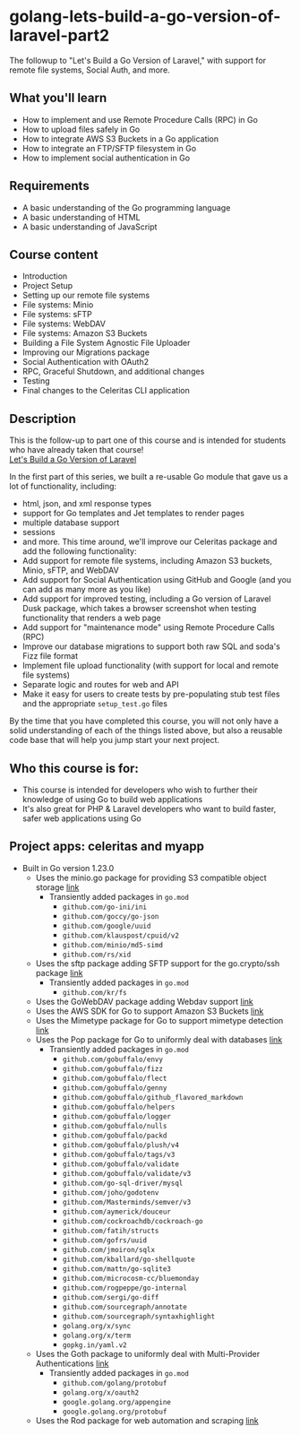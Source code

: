 # golang-lets-build-a-go-version-of-laravel-part2
The followup to "Let's Build a Go Version of Laravel," with support for remote file systems, Social Auth, and more.

## What you'll learn
- How to implement and use Remote Procedure Calls (RPC) in Go
- How to upload files safely in Go
- How to integrate AWS S3 Buckets in a Go application
- How to integrate an FTP/SFTP filesystem in Go
- How to implement social authentication in Go

## Requirements
- A basic understanding of the Go programming language
- A basic understanding of HTML
- A basic understanding of JavaScript

## Course content
- Introduction
- Project Setup
- Setting up our remote file systems
- File systems: Minio
- File systems: sFTP
- File systems: WebDAV
- File systems: Amazon S3 Buckets
- Building a File System Agnostic File Uploader
- Improving our Migrations package
- Social Authentication with OAuth2
- RPC, Graceful Shutdown, and additional changes
- Testing
- Final changes to the Celeritas CLI application

## Description
This is the follow-up to part one of this course and is intended for students who have already taken that course!  
[Let's Build a Go Version of Laravel](https://github.com/johnwr-response/golang-lets-build-a-go-version-of-laravel.git) 

In the first part of this series, we built a re-usable Go module that gave us a lot of functionality, including:
- html, json, and xml response types
- support for Go templates and Jet templates to render pages
- multiple database support
- sessions
- and more.
This time around, we'll improve our Celeritas package and add the following functionality:
- Add support for remote file systems, including Amazon S3 buckets, Minio, sFTP, and WebDAV 
- Add support for Social Authentication using GitHub and Google (and you can add as many more as you like)
- Add support for improved testing, including a Go version of Laravel Dusk package, which takes a browser screenshot
  when testing functionality that renders a web page
- Add support for "maintenance mode" using Remote Procedure Calls (RPC)
- Improve our database migrations to support both raw SQL and soda's Fizz file format 
- Implement file upload functionality (with support for local and remote file systems)
- Separate logic and routes for web and API 
- Make it easy for users to create tests by pre-populating stub test files and the appropriate `setup_test.go` files

By the time that you have completed this course, you will not only have a solid understanding of each of
the things listed above, but also a reusable code base that will help you jump start your next project.

## Who this course is for:
- This course is intended for developers who wish to further their knowledge of using Go to build web applications
- It's also great for PHP & Laravel developers who want to build faster, safer web applications using Go

## Project apps: celeritas and myapp
- Built in Go version 1.23.0
  - Uses the minio.go package for providing S3 compatible object storage
    [link](https://github.com/minio/minio-go)
    - Transiently added packages in `go.mod`
      - `github.com/go-ini/ini`
      - `github.com/goccy/go-json`
      - `github.com/google/uuid`
      - `github.com/klauspost/cpuid/v2`
      - `github.com/minio/md5-simd`
      - `github.com/rs/xid`
  - Uses the sftp package adding SFTP support for the go.crypto/ssh package
    [link](https://github.com/pkg/sftp)
    - Transiently added packages in `go.mod`
      - `github.com/kr/fs`
  - Uses the GoWebDAV package adding Webdav support
    [link](https://github.com/studio-b12/gowebdav)
  - Uses the AWS SDK for Go to support Amazon S3 Buckets
    [link](https://github.com/aws/aws-sdk-go)
  - Uses the Mimetype package for Go to support mimetype detection
    [link](https://github.com/gabriel-vasile/mimetype)
  - Uses the Pop package for Go to uniformly deal with databases
    [link](https://github.com/gobuffalo/pop)
    - Transiently added packages in `go.mod`
      - `github.com/gobuffalo/envy`
      - `github.com/gobuffalo/fizz`
      - `github.com/gobuffalo/flect`
      - `github.com/gobuffalo/genny`
      - `github.com/gobuffalo/github_flavored_markdown`
      - `github.com/gobuffalo/helpers`
      - `github.com/gobuffalo/logger`
      - `github.com/gobuffalo/nulls`
      - `github.com/gobuffalo/packd`
      - `github.com/gobuffalo/plush/v4`
      - `github.com/gobuffalo/tags/v3`
      - `github.com/gobuffalo/validate`
      - `github.com/gobuffalo/validate/v3`
      - `github.com/go-sql-driver/mysql`
      - `github.com/joho/godotenv`
      - `github.com/Masterminds/semver/v3`
      - `github.com/aymerick/douceur`
      - `github.com/cockroachdb/cockroach-go`
      - `github.com/fatih/structs`
      - `github.com/gofrs/uuid`
      - `github.com/jmoiron/sqlx`
      - `github.com/kballard/go-shellquote`
      - `github.com/mattn/go-sqlite3`
      - `github.com/microcosm-cc/bluemonday`
      - `github.com/rogpeppe/go-internal`
      - `github.com/sergi/go-diff`
      - `github.com/sourcegraph/annotate`
      - `github.com/sourcegraph/syntaxhighlight`
      - `golang.org/x/sync`
      - `golang.org/x/term`
      - `gopkg.in/yaml.v2`
  - Uses the Goth package to uniformly deal with Multi-Provider Authentications
    [link](https://github.com/markbates/goth)
    - Transiently added packages in `go.mod`
      - `github.com/golang/protobuf`
      - `golang.org/x/oauth2`
      - `google.golang.org/appengine`
      - `google.golang.org/protobuf`
  - Uses the Rod package for web automation and scraping
    [link](https://github.com/go-rod/rod)
